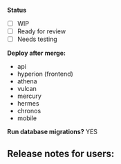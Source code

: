 <!-- FILL OUT THE BELOW FORM OR YOUR PR WILL BE AUTOMATICALLY CLOSED -->
**Status**
- [ ] WIP
- [ ] Ready for review
- [ ] Needs testing

**Deploy after merge:**
- api
- hyperion (frontend)
- athena
- vulcan
- mercury
- hermes
- chronos
- mobile

**Run database migrations?**
YES

**Release notes for users:**
-

<!--

If your pull request introduces changes to the user interface on Spectrum, please share before and after screenshots of the changes (gifs or videos are encouraged for interaction changes). Please include screenshots of desktop and mobile viewports to ensure that all responsive cases are reviewed.

-->
